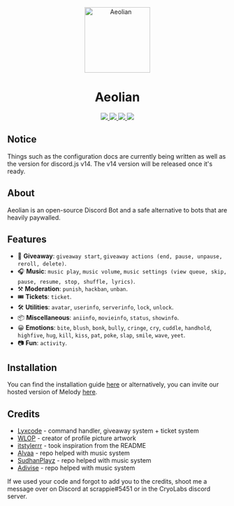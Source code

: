 <div align=center>
  <a href="logo">
    <img src="https://cdn.discordapp.com/avatars/832289090128969787/6ef9db89424c395395882f875fed1ac0.webp?size=2048" alt="Aeolian" height="150px" width="150px"
  ></a>
  
</div>
  <h1 align=center>Aeolian</h1>

  <div align=center>
    <a href="https://github.com/discordjs">
      <img src="https://img.shields.io/badge/discord.js-v13.7.0-blue.svg?logo=npm">
    </a>

  <a href="#">
  <img src="https://img.shields.io/github/issues/cryolabs/Aeolian"
  </a>

  <a href="https://github.com/cryolabs/Aeolian">
  <img src="https://img.shields.io/github/stars/cryolabs/Aeolian"
  </a>

  <a href="https://discord.gg/HwkDSs7X82">
    <img src="https://img.shields.io/discord/838499177243738172?color=5865F2&logo=discord&logoColor=white"/>
   </a>
</div>

## Notice
Things such as the configuration docs are currently being written as well as the version for discord.js v14. The v14 version will be released once it's ready.
    
## About
Aeolian is an open-source Discord Bot and a safe alternative to bots that are heavily paywalled.

## Features
* 🎉 **Giveaway**: `giveaway start`, `giveaway actions (end, pause, unpause, reroll, delete)`.
* 🎧 **Music**: `music play`, `music volume`, `music settings (view queue, skip, pause, resume, stop, shuffle, lyrics)`.
* ⚒️ **Moderation**: `punish`, `hackban`, `unban`.
* 🎟️ **Tickets**: `ticket`.
* 🛠️ **Utilities**: `avatar`, `userinfo`, `serverinfo`, `lock`, `unlock`.
* 📦 **Miscellaneous**:  `aniinfo`, `movieinfo`, `status`, `showinfo`.
* 😀 **Emotions**: `bite`, `blush`, `bonk`, `bully`, `cringe`, `cry`, `cuddle`, `handhold`, `highfive`, `hug`, `kill`, `kiss`, `pat`, `poke`, `slap`, `smile`, `wave`, `yeet`.
* 📷 **Fun**: `activity`.

## Installation
You can find the installation guide [here](https://github.com/cryolabs/Melody/blob/master/docs/install.md) or alternatively, you can invite our hosted version of Melody [here](https://invite.jinxbot.ml).

## Credits
- [Lyxcode](https://youtube.com/c/Lyxcode) - command handler, giveaway system + ticket system
- [WLOP](https://www.artstation.com/wlop) - creator of profile picture artwork
- [itstylerrr](https://github.com/itstylerrr/Valiant) - took inspiration from the README
- [Alvaa](https://github.com/Allvaa/lavalink-musicbot) - repo helped with music system
- [SudhanPlayz](https://github.com/SudhanPlayz/Discord-MusicBot) - repo helped with music system
- [Adivise](https://github.com/Adivise/NanoSpacePlus) - repo helped with music system

If we used your code and forgot to add you to the credits, shoot me a message over on Discord at scrappie#5451 or in the CryoLabs discord server.
